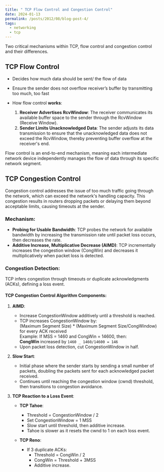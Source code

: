 ```yaml
---
title: " TCP Flow Control and Congestion Control"
date: 2024-01-13
permalink: /posts/2012/08/blog-post-4/
tags:
  - networking
  - tcp
---
```


Two critical mechanisms within TCP, flow control and congestion control and their differences.

## TCP Flow Control

- Decides how much data should be sent/ the flow of data
- Ensure the sender does not overflow receiver’s buffer by transmitting too much, too fast

- How flow control **works**:
  1. **Receiver Advertises RcvWindow**: The receiver communicates its available buffer space to the sender through the RcvWindow (Receive Window).
  2. **Sender Limits Unacknowledged Data**: The sender adjusts its data transmission to ensure that the unacknowledged data does not exceed the RcvWindow, thereby preventing buffer overflow at the receiver's end.

Flow control is an end-to-end mechanism, meaning each intermediate network device independently manages the flow of data through its specific network segment.

## TCP Congestion Control

Congestion control addresses the issue of too much traffic going through the network, which can exceed the network's handling capacity. This congestion results in routers dropping packets or delaying them beyond acceptable limits, causing timeouts at the sender.

### Mechanism:

- **Probing for Usable Bandwidth**: TCP probes the network for available bandwidth by increasing the transmission rate until packet loss occurs, then decreases the rate.
- **Additive Increase, Multiplicative Decrease (AIMD)**: TCP incrementally increases the congestion window (CongWin) and decreases it multiplicatively when packet loss is detected.

### Congestion Detection:

TCP infers congestion through timeouts or duplicate acknowledgments (ACKs), defining a loss event.

#### TCP Congestion Control Algorithm Components:

1. **AIMD**:

   - Increase CongestionWindow additively until a threshold is reached.
   - TCP increases CongestionWindow by: <br>
     (Maximum Segment Size) \* (Maximum Segment Size/CongWindow) for every ACK received <br>
     Example: If MSS = 1460 and CongWin = 14600, then: <br>
     **CongWin** increased by `1460 _ 1460/14600 = 146` <br>
   - Upon packet loss detection, cut CongestionWindow in half.

2. **Slow Start**:

   - Initial phase where the sender starts by sending a small number of packets, doubling the packets sent for each acknowledged packet received.
   - Continues until reaching the congestion window (cwnd) threshold, then transitions to congestion avoidance.

3. **TCP Reaction to a Loss Event**:

   - **TCP Tahoe**:

     - Threshold = CongestionWindow / 2
     - Set CongestionWindow = 1 MSS
     - Slow start until threshold, then additive increase.
     - Tahoe is slower as it resets the cwnd to 1 on each loss event.

   - **TCP Reno**:
     - If 3 duplicate ACKs:
       - Threshold = CongWin / 2
       - CongWin = Threshold + 3MSS
       - Additive increase.
